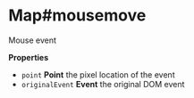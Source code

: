 # Map#mousemove

Mouse event

**Properties**

-   `point` **Point** the pixel location of the event
-   `originalEvent` **Event** the original DOM event
